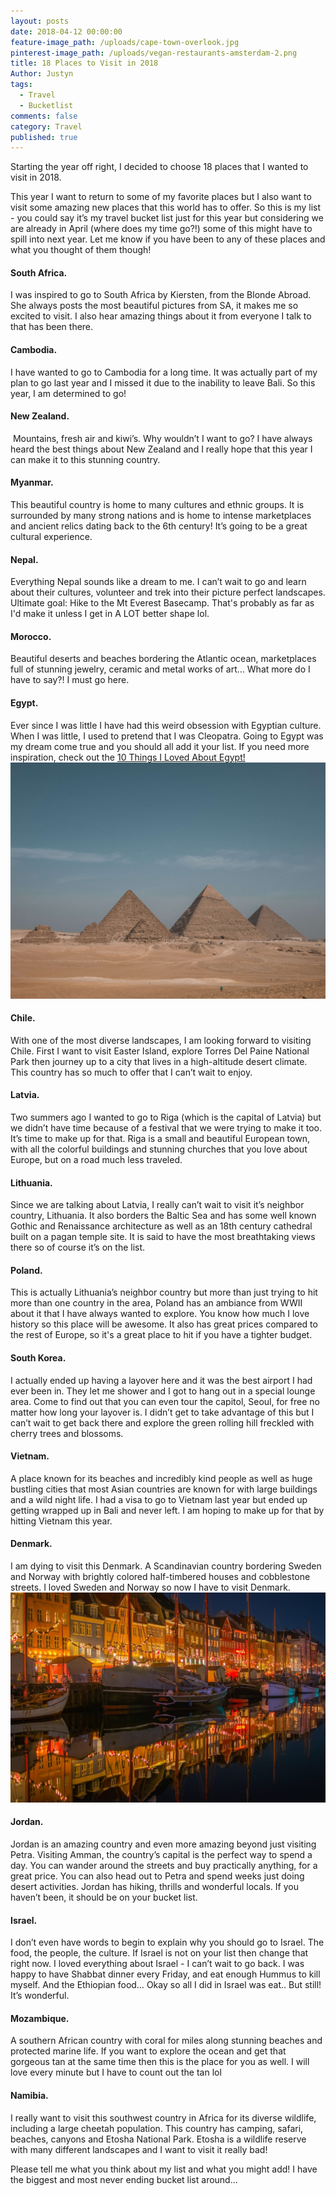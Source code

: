 ```yaml
---
layout: posts
date: 2018-04-12 00:00:00
feature-image_path: /uploads/cape-town-overlook.jpg
pinterest-image_path: /uploads/vegan-restaurants-amsterdam-2.png
title: 18 Places to Visit in 2018
Author: Justyn
tags:
  - Travel
  - Bucketlist
comments: false
category: Travel
published: true
---
```


Starting the year off right, I decided to choose 18 places that I wanted to visit in 2018.

This year I want to return to some of my favorite places but I also want to visit some amazing new places that this world has to offer. So this is my list - you could say it’s my travel bucket list just for this year but considering we are already in April (where does my time go?!) some of this might have to spill into next year. Let me know if you have been to any of these places and what you thought of them though!

#### South Africa.

I was inspired to go to South Africa by Kiersten, from the Blonde Abroad. She always posts the most beautiful pictures from SA, it makes me so excited to visit. I also hear amazing things about it from everyone I talk to that has been there.

#### Cambodia.

I have wanted to go to Cambodia for a long time. It was actually part of my plan to go last year and I missed it due to the inability to leave Bali. So this year, I am determined to go!

#### New Zealand.

&nbsp;Mountains, fresh air and kiwi’s. Why wouldn’t I want to go? I have always heard the best things about New Zealand and I really hope that this year I can make it to this stunning country.

#### Myanmar.

This beautiful country is home to many cultures and ethnic groups. It is surrounded by many strong nations and is home to intense marketplaces and ancient relics dating back to the 6th century! It’s going to be a great cultural experience.

#### Nepal.

Everything Nepal sounds like a dream to me. I can’t wait to go and learn about their cultures, volunteer and trek into their picture perfect landscapes. Ultimate goal: Hike to the Mt Everest Basecamp. That's probably as far as I'd make it unless I get in A LOT better shape lol.

#### Morocco.

Beautiful deserts and beaches bordering the Atlantic ocean, marketplaces full of stunning jewelry, ceramic and metal works of art… What more do I have to say?! I must go here.

#### Egypt.

Ever since I was little I have had this weird obsession with Egyptian culture. When I was little, I used to pretend that I was Cleopatra. Going to Egypt was my dream come true and you should all add it your list. If you need more inspiration, check out the [10 Things I Loved About Egypt!](/2018/03/31/10-things-i-loved-about-egypt.html)![](/uploads/dsc07286-1.jpg)

#### Chile.

With one of the most diverse landscapes, I am looking forward to visiting Chile. First I want to visit Easter Island, explore Torres Del Paine National Park then journey up to a city that lives in a high-altitude desert climate. This country has so much to offer that I can’t wait to enjoy.

#### Latvia.

Two summers ago I wanted to go to Riga (which is the capital of Latvia) but we didn’t have time because of a festival that we were trying to make it too. It’s time to make up for that. Riga is a small and beautiful European town, with all the colorful buildings and stunning churches that you love about Europe, but on a road much less traveled.

#### Lithuania.

Since we are talking about Latvia, I really can’t wait to visit it’s neighbor country, Lithuania. It also borders the Baltic Sea and has some well known Gothic and Renaissance architecture as well as an 18th century cathedral built on a pagan temple site. It is said to have the most breathtaking views there so of course it’s on the list.

#### Poland.

This is actually Lithuania’s neighbor country but more than just trying to hit more than one country in the area, Poland has an ambiance from WWII about it that I have always wanted to explore. You know how much I love history so this place will be awesome. It also has great prices compared to the rest of Europe, so it's a great place to hit if you have a tighter budget.

#### South Korea.

I actually ended up having a layover here and it was the best airport I had ever been in. They let me shower and I got to hang out in a special lounge area. Come to find out that you can even tour the capitol, Seoul, for free no matter how long your layover is. I didn’t get to take advantage of this but I can’t wait to get back there and explore the green rolling hill freckled with cherry trees and blossoms.

#### Vietnam.

A place known for its beaches and incredibly kind people as well as huge bustling cities that most Asian countries are known for with large buildings and a wild night life. I had a visa to go to Vietnam last year but ended up getting wrapped up in Bali and never left. I am hoping to make up for that by hitting Vietnam this year.

#### Denmark.

I am dying to visit this Denmark. A Scandinavian country bordering Sweden and Norway with brightly colored half-timbered houses and cobblestone streets. I loved Sweden and Norway so now I have to visit Denmark.![](/uploads/nyhavn-1835610-1920.jpg)

#### Jordan.

Jordan is an amazing country and even more amazing beyond just visiting Petra. Visiting Amman, the country’s capital is the perfect way to spend a day. You can wander around the streets and buy practically anything, for a great price. You can also head out to Petra and spend weeks just doing desert activities. Jordan has hiking, thrills and wonderful locals. If you haven’t been, it should be on your bucket list.

#### Israel.

I don’t even have words to begin to explain why you should go to Israel. The food, the people, the culture. If Israel is not on your list then change that right now. I loved everything about Israel - I can’t wait to go back. I was happy to have Shabbat dinner every Friday, and eat enough Hummus to kill myself. And the Ethiopian food… Okay so all I did in Israel was eat.. But still! It’s wonderful.

#### Mozambique.

A southern African country with coral for miles along stunning beaches and protected marine life. If you want to explore the ocean and get that gorgeous tan at the same time then this is the place for you as well. I will love every minute but I have to count out the tan lol

#### Namibia.

I really want to visit this southwest country in Africa for its diverse wildlife, including a large cheetah population. This country has camping, safari, beaches, canyons and Etosha National Park. Etosha is a wildlife reserve with many different landscapes and I want to visit it really bad!

Please tell me what you think about my list and what you might add! I have the biggest and most never ending bucket list around…